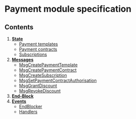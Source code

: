 # Payment module specification

## Contents

1. **[State](01_state.md)**
    - [Payment templates](01_state.md#payment-templates)
    - [Payment contracts](01_state.md#payment-contracts)
    - [Subscriptions](01_state.md#subscriptions)
1. **[Messages](02_messages.md)**
    - [MsgCreatePaymentTemplate](02_messages.md#MsgCreatePaymentTemplate)
    - [MsgCreatePaymentContract](02_messages.md#MsgCreatePaymentContract)
    - [MsgCreateSubscription](02_messages.md#MsgCreateSubscription)
    - [MsgSetPaymentContractAuthorisation](02_messages.md#MsgSetPaymentContractAuthorisation)
    - [MsgGrantDiscount](02_messages.md#MsgGrantDiscount)
    - [MsgRevokeDiscount](02_messages.md#MsgRevokeDiscount)
1. **[End-Block](03_end_block.md)**
1. **[Events](04_events.md)**
    - [EndBlocker](04_events.md#endblocker)
    - [Handlers](04_events.md#handlers)
